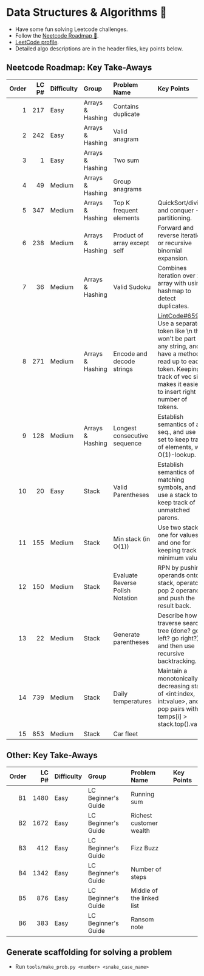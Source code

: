 # Data Structures & Algorithms :dizzy:

- Have some fun solving Leetcode challenges.
- Follow the [Neetcode Roadmap :rocket:](https://neetcode.io/roadmap).
- [LeetCode profile](https://leetcode.com/janusboandersen/).
- Detailed algo descriptions are in the header files, key points below.

## Neetcode Roadmap: Key Take-Aways

| Order | LC P# | Difficulty | Group                | Problem Name                     | Key Points                                                                |
| ----: | ----: | :--------- | :------------------- | :------------------------------- | :------------------------------------------------------------------------ |
|     1 |   217 | Easy       | Arrays & Hashing     | Contains duplicate               |                                                                           |
|     2 |   242 | Easy       | Arrays & Hashing     | Valid anagram                    |                                                                           |
|     3 |     1 | Easy       | Arrays & Hashing     | Two sum                          |                                                                           |
|     4 |    49 | Medium     | Arrays & Hashing     | Group anagrams                   |                                                                           |
|     5 |   347 | Medium     | Arrays & Hashing     | Top K frequent elements          | QuickSort/divide and conquer -> partitioning.                             |
|     6 |   238 | Medium     | Arrays & Hashing     | Product of array except self     | Forward and reverse iteration, or recursive binomial expansion.           |
|     7 |    36 | Medium     | Arrays & Hashing     | Valid Sudoku                     | Combines iteration over 2D array with using hashmap to detect duplicates. |
|     8 |   271 | Medium     | Arrays & Hashing     | Encode and decode strings        | [LintCode#659](https://www.lintcode.com/problem/659/). Use a separator token like \n that won't be part of any string, and have a method to read up to each token. Keeping track of vec size makes it easier to insert right number of tokens. |
|     9 |   128 | Medium     | Arrays & Hashing     | Longest consecutive sequence     | Establish semantics of a seq., and use a set to keep track of elements, with O(1)-lookup. |
|    10 |    20 | Easy       | Stack                | Valid Parentheses                | Establish semantics of matching symbols, and use a stack to keep track of unmatched parens. |
|    11 |   155 | Medium     | Stack                | Min stack (in O(1))              | Use two stacks, one for values and one for keeping track of minimum values. |
|    12 |   150 | Medium     | Stack                | Evaluate Reverse Polish Notation | RPN by pushing operands onto stack, operators pop 2 operands and push the result back. |
|    13 |    22 | Medium     | Stack                | Generate parentheses             | Describe how to traverse search tree (done? go left? go right?), and then use recursive backtracking. |
|    14 |   739 | Medium     | Stack                | Daily temperatures               | Maintain a monotonically decreasing stack of <int:index, int:value>, and pop pairs with temps[i] > stack.top().value. |
|    15 |   853 | Medium     | Stack                | Car fleet                        |  |


## Other: Key Take-Aways

| Order | LC P# | Difficulty | Group                | Problem Name                 | Key Points      |
| ----: | ----: | :--------- | :------------------- | :--------------------------- | :-------------- |
|    B1 |  1480 | Easy       | LC Beginner's Guide  | Running sum                  |                 |
|    B2 |  1672 | Easy       | LC Beginner's Guide  | Richest customer wealth      |                 |
|    B3 |   412 | Easy       | LC Beginner's Guide  | Fizz Buzz                    |                 |
|    B4 |  1342 | Easy       | LC Beginner's Guide  | Number of steps              |                 |
|    B5 |   876 | Easy       | LC Beginner's Guide  | Middle of the linked list    |                 |
|    B6 |   383 | Easy       | LC Beginner's Guide  | Ransom note                  |                 |

## Generate scaffolding for solving a problem
- Run `tools/make_prob.py <number> <snake_case_name>`
